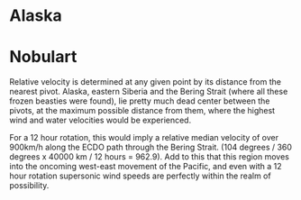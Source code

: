# Alaska

# Nobulart

Relative velocity is determined at any given point by its distance from the nearest pivot. Alaska, eastern Siberia and the Bering Strait (where all these frozen beasties were found), lie pretty much dead center between the pivots, at the maximum possible distance from them, where the highest wind and water velocities would be experienced.

For a 12 hour rotation, this would imply a relative median velocity of over 900km/h along the ECDO path through the Bering Strait. (104 degrees / 360 degrees x 40000 km / 12 hours = 962.9). Add to this that this region moves into the oncoming west-east movement of the Pacific, and even with a 12 hour rotation supersonic wind speeds are perfectly within the realm of possibility.